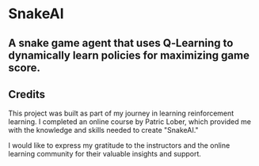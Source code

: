 # SnakeAI

## A snake game agent that uses Q‑Learning to dynamically learn policies for maximizing game score.


## Credits

This project was built as part of my journey in learning reinforcement learning. I completed an online course by Patric Lober, which provided me with the knowledge and skills needed to create "SnakeAI."

I would like to express my gratitude to the instructors and the online learning community for their valuable insights and support.

